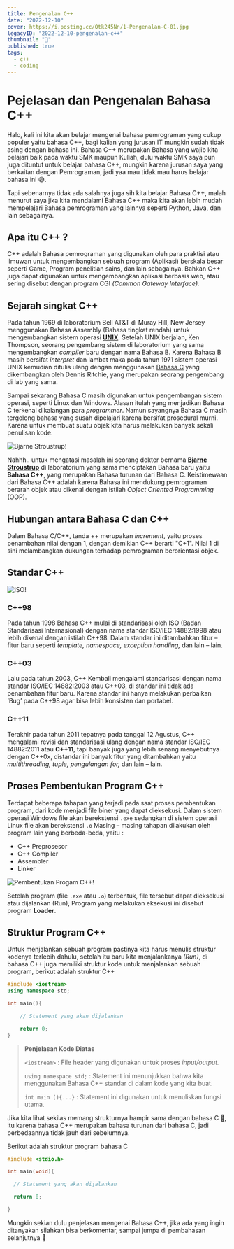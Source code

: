 ```yaml
---
title: Pengenalan C++
date: "2022-12-10"
cover: https://i.postimg.cc/Qtk245Nn/1-Pengenalan-C-01.jpg
legacyID: "2022-12-10-pengenalan-c++"
thumbnail: "📘"
published: true
tags:
  - c++
  - coding
---
```


# Pejelasan dan Pengenalan Bahasa C++

Halo, kali ini kita akan belajar mengenai bahasa pemrograman yang cukup populer yaitu bahasa C++, bagi kalian yang jurusan IT mungkin sudah tidak asing dengan bahasa ini. Bahasa C++ merupakan Bahasa yang wajib kita pelajari baik pada waktu SMK maupun Kuliah, dulu waktu SMK saya pun juga dituntut untuk belajar bahasa C++, mungkin karena jurusan saya yang berkaitan dengan Pemrograman, jadi yaa mau tidak mau harus belajar bahasa ini 😅.

Tapi sebenarnya tidak ada salahnya juga sih kita belajar Bahasa C++, malah menurut saya jika kita mendalami Bahasa C++ maka kita akan lebih mudah mempelajari Bahasa pemrograman yang lainnya seperti Python, Java, dan lain sebagainya.

## Apa itu C++ ?

C++ adalah Bahasa pemrograman yang digunakan oleh para praktisi atau ilmuwan untuk mengembangkan sebuah program (Aplikasi) berskala besar seperti Game, Program penelitian sains, dan lain sebagainya. Bahkan C++ juga dapat digunakan untuk mengembangkan aplikasi berbasis web, atau sering disebut dengan program CGI _(Common Gateway Interface)._

## Sejarah singkat C++

Pada tahun 1969 di laboratorium Bell AT&T di Muray Hill, New Jersey menggunakan Bahasa Assembly (Bahasa tingkat rendah) untuk mengembangkan sistem operasi [**UNIX**](https://id.wikipedia.org/wiki/Unix). Setelah UNIX berjalan, Ken Thompson, seorang pengembang sistem di laboratorium yang sama mengembangkan _compiler_ baru dengan nama Bahasa B. Karena Bahasa B masih bersifat _interpret_ dan lambat maka pada tahun 1971 sistem operasi UNIX kemudian ditulis ulang dengan menggunakan [Bahasa C](<https://id.wikipedia.org/wiki/C_(bahasa_pemrograman)>) yang dikembangkan oleh Dennis Ritchie, yang merupakan seorang pengembang di lab yang sama.

Sampai sekarang Bahasa C masih digunakan untuk pengembangan sistem operasi, seperti Linux dan Windows. Alasan itulah yang menjadikan Bahasa C terkenal dikalangan para _programmer_. Namun sayangnya Bahasa C masih tergolong bahasa yang susah dipelajari karena bersifat prosedural murni. Karena untuk membuat suatu objek kita harus melakukan banyak sekali penulisan kode.

![Bjarne Stroustrup!](https://www.engineering.columbia.edu/files/seas/styles/300x300/public/content/bio_profile_image/2020/27/stroustrup_500.png "Bjarne Stroustrup")

Nahhh.. untuk mengatasi masalah ini seorang dokter bernama [**Bjarne Stroustrup**](https://id.wikipedia.org/wiki/Bjarne_Stroustrup) di laboratorium yang sama menciptakan Bahasa baru yaitu **Bahasa C++**, yang merupakan Bahasa turunan dari Bahasa C. Keistimewaan dari Bahasa C++ adalah karena Bahasa ini mendukung pemrograman berarah objek atau dikenal dengan istilah _Object Oriented Programming_ (OOP).

## Hubungan antara Bahasa C dan C++

Dalam Bahasa C/C++, tanda ++ merupakan _increment_, yaitu proses penambahan nilai dengan 1, dengan demikian C++ berarti "C+1". Nilai 1 di sini melambangkan dukungan terhadap pemrograman berorientasi objek.

## Standar C++

![ISO!](https://emsregistrars.co.id/wp-content/uploads/2018/11/iso_org.jpg "ISO")

### C++98

Pada tahun 1998 Bahasa C++ mulai di standarisasi oleh ISO (Badan Standarisasi Internasional) dengan nama standar ISO/IEC 14882:1998 atau lebih dikenal dengan istilah C++98. Dalam standar ini ditambahkan fitur – fitur baru seperti _template, namespace, exception handling,_ dan lain – lain.

### C++03

Lalu pada tahun 2003, C++ Kembali mengalami standarisasi dengan nama standar ISO/IEC 14882:2003 atau C++03, di standar ini tidak ada penambahan fitur baru. Karena standar ini hanya melakukan perbaikan ‘Bug’ pada C++98 agar bisa lebih konsisten dan portabel.

### C++11

Terakhir pada tahun 2011 tepatnya pada tanggal 12 Agustus, C++ mengalami revisi dan standarisasi ulang dengan nama standar ISO/IEC 14882:2011 atau **C++11**, tapi banyak juga yang lebih senang menyebutnya dengan C++0x, distandar ini banyak fitur yang ditambahkan yaitu _multithreading, tuple, pengulangan for,_ dan lain – lain.

## Proses Pembentukan Program C++

Terdapat beberapa tahapan yang terjadi pada saat proses pembentukan program, dari kode menjadi file biner yang dapat dieksekusi. Dalam sistem operasi Windows file akan berekstensi `.exe` sedangkan di sistem operasi Linux file akan berekstensi `.o` Masing – masing tahapan dilakukan oleh program lain yang berbeda-beda, yaitu :

- C++ Preprosesor
- C++ Compiler
- Assembler
- Linker

![Pembentukan Progam C++!](https://w0rmd404.files.wordpress.com/2015/12/pembentukan-program-c.png "Pembentukan Program C++")

Setelah program (file `.exe` atau `.o`) terbentuk, file tersebut dapat dieksekusi atau dijalankan (Run), Program yang melakukan eksekusi ini disebut program **Loader**.

## Struktur Program C++

Untuk menjalankan sebuah program pastinya kita harus menulis struktur kodenya terlebih dahulu, setelah itu baru kita menjalankanya _(Run)_, di bahasa C++ juga memiliki struktur kode untuk menjalankan sebuah program, berikut adalah struktur C++

```cpp
#include <iostream>
using namespace std;

int main(){

    // Statement yang akan dijalankan

    return 0;
}
```

> **Penjelasan Kode Diatas**
>
> `<iostream>` : File header yang digunakan untuk proses _input/output._
>
> `using namespace std;` : Statement ini menunjukkan bahwa kita menggunakan Bahasa C++ standar di dalam kode yang kita buat.
>
> `int main (){...}` : Statement ini digunakan untuk menuliskan fungsi utama.

Jika kita lihat sekilas memang strukturnya hampir sama dengan bahasa C 🤔, itu karena bahasa C++ merupakan bahasa turunan dari bahasa C, jadi perbedaannya tidak jauh dari sebelumnya.

Berikut adalah struktur program bahasa C

```c
#include <stdio.h>

int main(void){

  // Statement yang akan dijalankan

  return 0;

}
```

Mungkin sekian dulu penjelasan mengenai Bahasa C++, jika ada yang ingin ditanyakan silahkan bisa berkomentar, sampai jumpa di pembahasan selanjutnya 👋